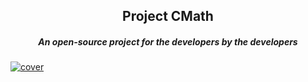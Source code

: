 <h2 align="center">Project CMath</h2>
<h5 align="center">An open-source project for the developers by the developers</h5>
<a href ="https://github.com/JayedRafiProjects"><img src="https://github.com/JayedRafiProjects/cmath.c/blob/main/cm_icon_transparent.png" alt="cover"></a>

